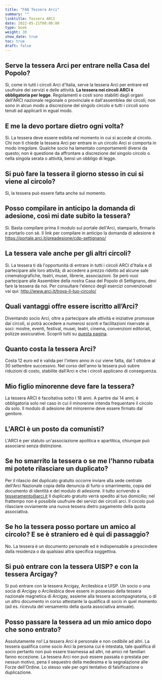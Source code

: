 ```yaml
---
title: "FAQ Tessera Arci"
summary: ""
linktitle: Tessera ARCI
date: 2022-05-21T00:00:00
type: book
weight: 30
show_date: true
toc: true
draft: false
---
```


## Serve la tessera Arci per entrare nella Casa del Popolo?
Sì, come in tutti i circoli Arci d'Italia, serve la tessera Arci per entrare ed usufruire dei servizi e delle attività.
**La tessera nei circoli ARCI è obbligatoria per legge**.
Regolamenti e costi sono stabiliti dagli organi dell'ARCI nazionale regionale o provinciale e dall'assemblea dei circoli; non sono in alcun modo a discrezione del singolo circolo e tutti i circoli sono tenuti ad applicarli in egual modo.

## E me la devo portare dietro ogni volta?
Sì. La tessera deve essere esibita nel momento in cui si accede al circolo.
Chi non ti chiede la tessera Arci per entrare in un circolo Arci si comporta in modo irregolare. Qualche socio ha lamentato comportamenti diversi da questo; non è questione da affrontare a discrezione del singolo circolo o nella singola serata o attività, bensì un obbligo di legge.

## Si può fare la tessera il giorno stesso in cui si viene al circolo?
Sì, la tessera può essere fatta anche sul momento.

## Posso compilare in anticipo la domanda di adesione, così mi date subito la tessera?
Sì. Basta compilare prima il modulo sul portale dell'Arci, stamparlo, firmarlo e portarlo con sè.
Il link per compilare in anticipo la domanda di adesione è https://portale.arci.it/preadesione/cdp-settignano/

## La tessera vale anche per gli altri circoli?
Sì. La tessera ti dà l'opportunità di entrare in tutti i circoli ARCI d'Italia e di partecipare alle loro attività; di accedere a prezzo ridotto ad alcune sale cinematografiche, teatri, musei, librerie, associazioni.
Se però vuoi partecipare alle Assemblee della nostra Casa del Popolo di Settignano, devi fare la tessera da noi.
Per consultare l'elenco degli esercizi convenzionati vai qui: http://www.arci.it/trova-il-tuo-circolo/

## Quali vantaggi offre essere iscritto all’Arci?
Diventando socio Arci, oltre a partecipare alle attività e iniziative promosse dai circoli, si potrà accedere a numerosi sconti e facilitazioni riservate ai soci: mostre, eventi, festival, musei, teatri, cinema, convenzioni editoriali, polizze assicurative. Scoprili tutti su [questa pagina](http://arci.it/convenzioni/).

## Quanto costa la tessera Arci?
Costa 12 euro ed è valida per l'intero anno in cui viene fatta, dal 1 ottobre al 30 settembre successivo.
Nel corso dell'anno la tessera può subire riduzioni di costo, stabilite dall'Arci e che i circoli applicano di conseguenza.

## Mio figlio minorenne deve fare la tessera?
La tessera ARCI è facoltativa sotto i 18 anni.
A partire dai 14 anni, è obbligatoria solo nel caso in cui il minorenne intenda frequentare il circolo da solo.
Il modulo di adesione del minorenne deve essere firmato dal genitore.

## L'ARCI è un posto da comunisti?
L'ARCI è per statuto un'associazione apolitica e apartitica, chiunque può associarsi senza distinzione.


## Se ho smarrito la tessera o se me l'hanno rubata mi potete rilasciare un duplicato?
Per il rilascio del duplicato gratuito occorre inviare alla sede centrale dell'Arci Nazionale copia della denuncia di furto o smarrimento, copia del documento di identità e del modulo di adesione.
Il tutto scrivendo a tesseramento@arci.it
Il duplicato gratuito verrà spedito al tuo domicilio; nel frattempo non è possibile usufruire dei servizi dei circoli arci.
Il circolo può rilasciare ovviamente una nuova tessera dietro pagamento della quota associativa.

## Se ho la tessera posso portare un amico al circolo? E se è straniero ed è qui di passaggio?
No. La tessera è un documento personale ed è indispensabile a prescindere dalla residenza o da qualsiasi altra specifica soggettiva.

## Si può entrare con la tessera UISP? e con la tessera Arcigay?
Si può entrare con la tessera Arcigay, Arcilesbica e UISP.
Un socio o una socia di Arcigay o Arcilesbica deve essere in possesso della tessera nazionale magnetica di Arcigay, assieme alla tessera accompagnatoria, o di un altro documento in corso attestante la qualifica di socio in quel momento (ad es. ricevuta del versamento della quota associativa annuale).

## Posso passare la tessera ad un mio amico dopo che sono entrato?
Assolutamente no! La tessera Arci è personale e non cedibile ad altri.
La tessera qualifica come socio Arci la persona cui è intestata, tale qualifica di socio pertanto non può essere trasmessa ad altri, né amici né familiari fanno eccezione.
La tessera Arci non può essere passata o prestata per nessun motivo, pena il sequestro della medesima e la segnalazione alle Forze dell'Ordine.
Lo stesso vale per ogni tentativo di falsificazione o duplicazione.
